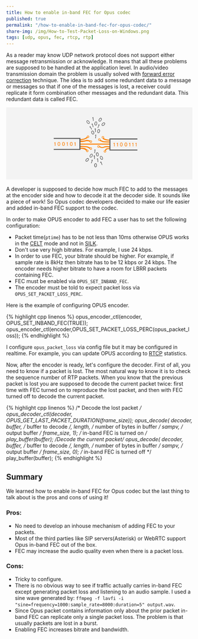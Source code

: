 ```yaml
---
title: How to enable in-band FEC for Opus codec
published: true
permalink: "/how-to-enable-in-band-fec-for-opus-codec/"
share-img: /img/How-to-Test-Packet-Loss-on-Windows.png
tags: [udp, opus, fec, rtcp, rtp]
---
```


As a reader may know UDP network protocol does not support either message retransmission or acknowledge.  It means that
all these problems are supposed to be handled at the application level.  In audio/video transmission domain the problem
is usually solved with [forward error correction](https://en.wikipedia.org/wiki/Forward_error_correction) technique.
The idea is to add some redundant data to a message or messages so that if one of the messages is lost, a receiver could
replicate it form combination other messages and the redundant data. This redundant data is called FEC.

<p align="center">
  <img src="/img/How-to-Test-Packet-Loss-on-Windows.png">
</p>

A developer is supposed to decide how much FEC to add to the messages at the encoder side and how to decode
it at the decoder side. It sounds like a piece of work!
So Opus codec developers decided to make our life easier and added in-band FEC support to the codec.

In order to make OPUS encoder to add FEC a user has to set the following configuration:

* Packet time(`ptime`) has to be not less than 10ms otherwise OPUS works in the
[CELT](https://en.wikipedia.org/wiki/CELT) mode and not in [SILK](https://en.wikipedia.org/wiki/SILK).
* Don't use very high bitrates. For example, I use 24 kbps.
* In order to use FEC, your bitrate should be higher. For example,
if sample rate is 8kHz then bitrate has to be 12 kbps or 24 kbps.
The encoder needs higher bitrate to have a room for LBRR packets containing FEC.
* FEC must be enabled via `OPUS_SET_INBAND_FEC`.
* The encoder must be told to expect packet loss via `OPUS_SET_PACKET_LOSS_PERC`.

Here is the example of configuring OPUS encoder.

{% highlight cpp linenos %}
opus_encoder_ctl(encoder, OPUS_SET_INBAND_FEC(TRUE));
opus_encoder_ctl(encoder,OPUS_SET_PACKET_LOSS_PERC(opus_packet_loss));
{% endhighlight %}

I configure `opus_packet_loss` via config file but it may be configured in realtime.
For example, you can update OPUS according to [RTCP](https://en.wikipedia.org/wiki/RTP_Control_Protocol)
statistics.

Now, after the encoder is ready, let's configure the decoder.
First of all, you need to know if a packet is lost.
The most natural way to know it is to check the sequence number of RTP packets.
When you know that the previous packet is lost you are supposed to decode the current packet twice:
first time with FEC turned on to reproduce the lost packet, and then with FEC turned off to decode the current packet.

{% highlight cpp linenos %}
/* Decode the lost packet */
opus_decoder_ctl(decoder, OPUS_GET_LAST_PACKET_DURATION(frame_size));
opus_decode(	decoder,
		buffer, /* buffer to decode */,
		length, /* number of bytes in buffer */
		sampv,  /* output buffer */
		frame_size,
		1);   /* in-band FEC is turned on */
play_buffer(buffer);
/*Decode the current packet*/
opus_decode(	decoder,
		buffer, /* buffer to decode */,
		length, /* number of bytes in buffer */
		sampv,  /* output buffer */
		frame_size,
		0);   /* in-band FEC is turned off */
play_buffer(buffer);
{% endhighlight %}

## Summary ##

We learned how to enable in-band FEC for Opus codec but the last thing to talk about is the pros and cons of using it!

### Pros: ###

* No need to develop an inhouse mechanism of adding FEC to your packets.
* Most of the third parties like SIP servers(Asterisk) or WebRTC support Opus in-band FEC out of the box.
* FEC may increase the audio quality even when there is a packet loss.

### Cons: ###

* Tricky to configure.
* There is no obvious way to see if traffic actually carries in-band FEC except generating packet loss and listening to
an audio sample. I used a sine wave generated by: `ffmpeg -f lavfi -i
"sine=frequency=1000:sample_rate=8000:duration=5" output.wav`.
* Since Opus packet contains information only about the prior packet in-band FEC can replicate only a single packet
loss.  The problem is that usually packets are lost in a burst.
* Enabling FEC increases bitrate and bandwidth.
